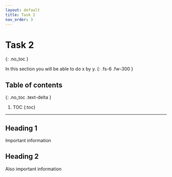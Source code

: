 ```yaml
---
layout: default
title: Task 2
nav_order: 3
---
```


# Task 2
{: .no_toc }


In this section you will be able to do x by y.
{: .fs-6 .fw-300 }

## Table of contents
{: .no_toc .text-delta }

1. TOC
{:toc}

---

## Heading 1

Important information

## Heading 2

Also important information
